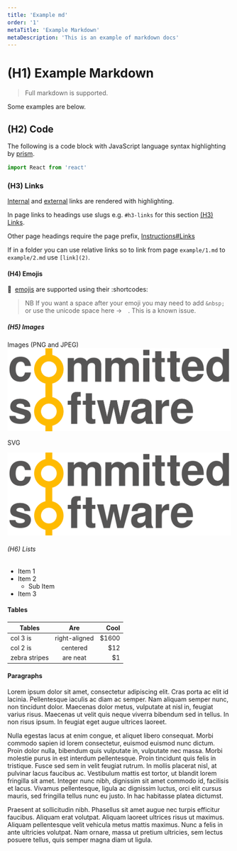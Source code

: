 ```yaml
---
title: 'Example md'
order: '1'
metaTitle: 'Example Markdown'
metaDescription: 'This is an example of markdown docs'
---
```


# (H1) Example Markdown

> Full markdown is supported.

Some examples are below.

## (H2) Code

The following is a code block with JavaScript language syntax highlighting by [prism](https://prismjs.com/).

```javascript
import React from 'react'
```

### (H3) Links

[Internal](/) and [external](http://committed.software) links are rendered with highlighting.

In page links to headings use slugs e.g. `#h3-links` for this section [(H3) Links](#h3-links).

Other page headings require the page prefix, [Instructions#Links](/instructions#links)

If in a folder you can use relative links so to link from page `example/1.md` to `example/2.md` use `[link](2)`.

#### (H4) Emojis

:tada:&nbsp; [emojis](https://www.webfx.com/tools/emoji-cheat-sheet/) are supported using their :shortcodes:

> NB If you want a space after your emoji you may need to add `&nbsp;󠀠󠀠󠀠` or use the unicode space here ->󠀠󠀠󠀠󠀠 . This is a known issue.

##### (H5) Images

Images (PNG and JPEG) ![Example Image](./CommittedSoftware.png 'Committed Software')

SVG

![Example Image](./CommittedSoftware.svg 'Committed Software')

###### (H6) Lists

- Item 1
- Item 2
  - Sub Item
- Item 3

#### Tables

| Tables        |      Are      |   Cool |
| ------------- | :-----------: | -----: |
| col 3 is      | right-aligned | \$1600 |
| col 2 is      |   centered    |   \$12 |
| zebra stripes |   are neat    |    \$1 |

#### Paragraphs

Lorem ipsum dolor sit amet, consectetur adipiscing elit. Cras porta ac elit id lacinia. Pellentesque iaculis ac diam ac semper. Nam aliquam semper nunc, non tincidunt dolor. Maecenas dolor metus, vulputate at nisl in, feugiat varius risus. Maecenas ut velit quis neque viverra bibendum sed in tellus. In non risus ipsum. In feugiat eget augue ultrices laoreet.

Nulla egestas lacus at enim congue, et aliquet libero consequat. Morbi commodo sapien id lorem consectetur, euismod euismod nunc dictum. Proin dolor nulla, bibendum quis vulputate in, vulputate nec massa. Morbi molestie purus in est interdum pellentesque. Proin tincidunt quis felis in tristique. Fusce sed sem in velit feugiat rutrum. In mollis placerat nisl, at pulvinar lacus faucibus ac. Vestibulum mattis est tortor, ut blandit lorem fringilla sit amet. Integer nunc nibh, dignissim sit amet commodo id, facilisis et lacus. Vivamus pellentesque, ligula ac dignissim luctus, orci elit cursus mauris, sed fringilla tellus nunc eu justo. In hac habitasse platea dictumst.

Praesent at sollicitudin nibh. Phasellus sit amet augue nec turpis efficitur faucibus. Aliquam erat volutpat. Aliquam laoreet ultrices risus ut maximus. Aliquam pellentesque velit vehicula metus mattis maximus. Nunc a felis in ante ultricies volutpat. Nam ornare, massa ut pretium ultricies, sem lectus posuere tellus, quis semper magna diam ut ligula.
